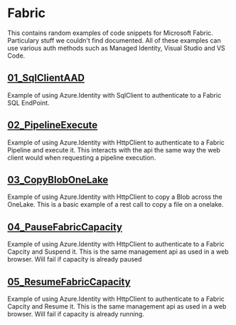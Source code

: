 # Fabric

This contains random examples of code snippets for Microsoft Fabric. Particulary stuff we couldn't find documented.
All of these examples can use various auth methods such as Managed Identity, Visual Studio and VS Code.
## [01_SqlClientAAD](01_SqlClientAAD/)
Example of using Azure.Identity with SqlClient to authenticate to a Fabric SQL EndPoint.


## [02_PipelineExecute](02_PipelineExecute/)
Example of using Azure.Identity with HttpClient to authenticate to a Fabric Pipeline and execute it. 
This interacts with the api the same way the web client would when requesting a pipeline execution.

## [03_CopyBlobOneLake](03_CopyBlobOneLake/)
Example of using Azure.Identity with HttpClient to copy a Blob across the OneLake.
This is a basic example of a rest call to copy a file on a onelake.

## [04_PauseFabricCapacity](04_PauseFabricCapacity/)
Example of using Azure.Identity with HttpClient to authenticate to a Fabric Capcity and Suspend it.
This is the same management api as used in a web browser. Will fail if capacity is already paused

## [05_ResumeFabricCapacity](05_ResumeFabricCapicty/)
Example of using Azure.Identity with HttpClient to authenticate to a Fabric Capcity and Resume it.
This is the same management api as used in a web browser. Will fail if capacity is already running.
